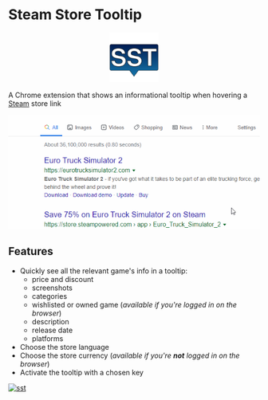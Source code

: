 # Steam Store Tooltip

<p align="center">
  <img src="src/img/icon.svg" width="100">
</p>

A Chrome extension that shows an informational tooltip when hovering a [Steam](https://store.steampowered.com) store link

<p align="center">
  <img src="demo.gif">
</p>

## Features
- Quickly see all the relevant game's info in a tooltip:
  - price and discount
  - screenshots
  - categories
  - wishlisted or owned game (_available if you're logged in on the browser_)
  - description
  - release date
  - platforms
- Choose the store language
- Choose the store currency (_available if you're __not__ logged in on the browser_)
- Activate the tooltip with a chosen key

[![sst](https://developer.chrome.com/webstore/images/ChromeWebStore_Badge_v2_340x96.png)](https://chrome.google.com/webstore/detail/steam-store-tooltip/loekhehhklndobiamaakjkefleckboon)